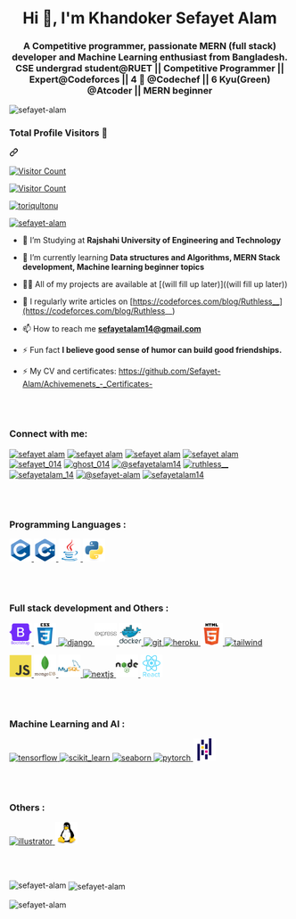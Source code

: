 <h1 align="center">Hi 👋, I'm Khandoker Sefayet Alam</h1>
<h3 align="center">A Competitive programmer, passionate MERN (full stack) developer and Machine Learning enthusiast from Bangladesh.<br/> CSE undergrad student@RUET || Competitive Programmer || Expert@Codeforces || 4 🌟 @Codechef || 6 Kyu(Green) @Atcoder || MERN beginner</h3>

<p align="left"> <img src="https://komarev.com/ghpvc/?username=sefayet-alam&label=Profile%20views&color=0e75b6&style=flat" alt="sefayet-alam" /> </p>

<h3 class="heading-element" dir="auto">Total Profile Visitors 👀</h3><a id="user-content-total-profile-visitors-" class="anchor" aria-label="Permalink: Total Profile Visitors 👀" href="#total-profile-visitors-"><svg class="octicon octicon-link" viewBox="0 0 16 16" version="1.1" width="16" height="16" aria-hidden="true"><path d="m7.775 3.275 1.25-1.25a3.5 3.5 0 1 1 4.95 4.95l-2.5 2.5a3.5 3.5 0 0 1-4.95 0 .751.751 0 0 1 .018-1.042.751.751 0 0 1 1.042-.018 1.998 1.998 0 0 0 2.83 0l2.5-2.5a2.002 2.002 0 0 0-2.83-2.83l-1.25 1.25a.751.751 0 0 1-1.042-.018.751.751 0 0 1-.018-1.042Zm-4.69 9.64a1.998 1.998 0 0 0 2.83 0l1.25-1.25a.751.751 0 0 1 1.042.018.751.751 0 0 1 .018 1.042l-1.25 1.25a3.5 3.5 0 1 1-4.95-4.95l2.5-2.5a3.5 3.5 0 0 1 4.95 0 .751.751 0 0 1-.018 1.042.751.751 0 0 1-1.042.018 1.998 1.998 0 0 0-2.83 0l-2.5 2.5a1.998 1.998 0 0 0 0 2.83Z"></path></svg></a></div>
<p dir="auto"><a target="_blank" rel="noopener noreferrer nofollow" href="https://camo.githubusercontent.com/d3504f1555859c4489f0362ac288907ef862eef3fdf9a981d33efd44ba1da837/68747470733a2f2f70726f66696c652d636f756e7465722e676c697463682e6d652f746f726971756c746f6e752f636f756e742e737667"><img src="https://camo.githubusercontent.com/d3504f1555859c4489f0362ac288907ef862eef3fdf9a981d33efd44ba1da837/68747470733a2f2f70726f66696c652d636f756e7465722e676c697463682e6d652f746f726971756c746f6e752f636f756e742e737667" alt="Visitor Count" data-canonical-src="https://profile-counter.glitch.me/toriqultonu/count.svg" style="max-width: 100%;"></a></p>
<p align="left" dir="auto"> 


<p dir="auto"><a target="_blank" rel="noopener noreferrer nofollow" href="https://camo.githubusercontent.com/d3504f1555859c4489f0362ac288907ef862eef3fdf9a981d33efd44ba1da837/68747470733a2f2f70726f66696c652d636f756e7465722e676c697463682e6d652f746f726971756c746f6e752f636f756e742e737667"><img src="https://camo.githubusercontent.com/d3504f1555859c4489f0362ac288907ef862eef3fdf9a981d33efd44ba1da837/68747470733a2f2f70726f66696c652d636f756e7465722e676c697463682e6d652f746f726971756c746f6e752f636f756e742e737667" alt="Visitor Count" data-canonical-src="https://profile-counter.glitch.me/toriqultonu/count.svg" style="max-width: 100%;"></a></p>
<p align="left" dir="auto"> <a href="https://github.com/ryo-ma/github-profile-trophy"><img src="https://camo.githubusercontent.com/4739795f0f6ce281322ddc3d00bb9b3c3a3f5b4a176301a62a4aef3c1cbb02d6/68747470733a2f2f6769746875622d70726f66696c652d74726f7068792e76657263656c2e6170702f3f757365726e616d653d746f726971756c746f6e75" alt="toriqultonu" data-canonical-src="https://github-profile-trophy.vercel.app/?username=toriqultonu" style="max-width: 100%;"></a> </p>

<p align="left"> <a href="https://github.com/ryo-ma/github-profile-trophy"><img src="https://github-profile-trophy.vercel.app/?username=sefayet-alam" alt="sefayet-alam" /></a> </p>

- 🔭 I’m Studying at **Rajshahi University of Engineering and Technology**

- 🌱 I’m currently learning **Data structures and Algorithms, MERN Stack development, Machine learning beginner topics**

- 👨‍💻 All of my projects are available at [(will fill up later)]((will fill up later))

- 📝 I regularly write articles on [https://codeforces.com/blog/Ruthless__](https://codeforces.com/blog/Ruthless__)

- 📫 How to reach me **sefayetalam14@gmail.com**

- ⚡ Fun fact **I believe good sense of humor can build good friendships.**

- ⚡ My CV and certificates: https://github.com/Sefayet-Alam/Achivemenets_-_Certificates- <br/>

<br/>
<br/>

<h3 align="left">Connect with me:</h3>
<p align="left">
<a href="https://www.linkedin.com/in/sefayet-alam-8333b4242/" target="blank"><img align="center" src="https://raw.githubusercontent.com/rahuldkjain/github-profile-readme-generator/master/src/images/icons/Social/linked-in-alt.svg" alt="sefayet alam" height="30" width="40" /></a>
<a href="https://stackoverflow.com/users/sefayet alam" target="blank"><img align="center" src="https://raw.githubusercontent.com/rahuldkjain/github-profile-readme-generator/master/src/images/icons/Social/stack-overflow.svg" alt="sefayet alam" height="30" width="40" /></a>
<a href="https://kaggle.com/sefayet alam" target="blank"><img align="center" src="https://raw.githubusercontent.com/rahuldkjain/github-profile-readme-generator/master/src/images/icons/Social/kaggle.svg" alt="sefayet alam" height="30" width="40" /></a>
<a href="https://fb.com/sefayet alam" target="blank"><img align="center" src="https://raw.githubusercontent.com/rahuldkjain/github-profile-readme-generator/master/src/images/icons/Social/facebook.svg" alt="sefayet alam" height="30" width="40" /></a>
<a href="https://instagram.com/sefayet_014" target="blank"><img align="center" src="https://raw.githubusercontent.com/rahuldkjain/github-profile-readme-generator/master/src/images/icons/Social/instagram.svg" alt="sefayet_014" height="30" width="40" /></a>
<a href="https://www.codechef.com/users/ghost_014" target="blank"><img align="center" src="https://cdn.jsdelivr.net/npm/simple-icons@3.1.0/icons/codechef.svg" alt="ghost_014" height="30" width="40" /></a>
<a href="https://www.hackerrank.com/profile/sefayetalam14" target="blank"><img align="center" src="https://raw.githubusercontent.com/rahuldkjain/github-profile-readme-generator/master/src/images/icons/Social/hackerrank.svg" alt="@sefayetalam14" height="30" width="40" /></a>
<a href="https://codeforces.com/profile/ruthless__" target="blank"><img align="center" src="https://raw.githubusercontent.com/rahuldkjain/github-profile-readme-generator/master/src/images/icons/Social/codeforces.svg" alt="ruthless__" height="30" width="40" /></a>
<a href="https://www.leetcode.com/sefayetalam_14" target="blank"><img align="center" src="https://raw.githubusercontent.com/rahuldkjain/github-profile-readme-generator/master/src/images/icons/Social/leet-code.svg" alt="sefayetalam_14" height="30" width="40" /></a>
<a href="https://www.hackerearth.com/@sefayetalam14" target="blank"><img align="center" src="https://raw.githubusercontent.com/rahuldkjain/github-profile-readme-generator/master/src/images/icons/Social/hackerearth.svg" alt="@sefayet-alam" height="30" width="40" /></a>
<a href="https://auth.geeksforgeeks.org/user/sefayetalam14" target="blank"><img align="center" src="https://raw.githubusercontent.com/rahuldkjain/github-profile-readme-generator/master/src/images/icons/Social/geeks-for-geeks.svg" alt="sefayetalam14" height="30" width="40" /></a>
</p>

<br/>
<br/>

<h3 align="left">Programming Languages : </h3>
<p align="left"> 
<a href="https://www.cprogramming.com/" target="_blank" rel="noreferrer"> <img src="https://raw.githubusercontent.com/devicons/devicon/master/icons/c/c-original.svg" alt="c" width="40" height="40"/> </a> <a href="https://www.w3schools.com/cpp/" target="_blank" rel="noreferrer"> <img src="https://raw.githubusercontent.com/devicons/devicon/master/icons/cplusplus/cplusplus-original.svg" alt="cplusplus" width="40" height="40"/> </a> 
 <a href="https://www.java.com" target="_blank" rel="noreferrer"> <img src="https://raw.githubusercontent.com/devicons/devicon/master/icons/java/java-original.svg" alt="java" width="40" height="40"/> </a> <a href="https://www.python.org" target="_blank" rel="noreferrer"> <img src="https://raw.githubusercontent.com/devicons/devicon/master/icons/python/python-original.svg" alt="python" width="40" height="40"/> </a>  </p>

<br/>
<br/>

<h3 align="left"> Full stack development and Others :</h3>
<p align="left"> 
<a href="https://getbootstrap.com" target="_blank" rel="noreferrer"> <img src="https://raw.githubusercontent.com/devicons/devicon/master/icons/bootstrap/bootstrap-plain-wordmark.svg" alt="bootstrap" width="40" height="40"/> </a> 
<a href="https://www.w3schools.com/css/" target="_blank" rel="noreferrer"> <img src="https://raw.githubusercontent.com/devicons/devicon/master/icons/css3/css3-original-wordmark.svg" alt="css3" width="40" height="40"/> </a> 
<a href="https://www.djangoproject.com/" target="_blank" rel="noreferrer"> <img src="https://cdn.worldvectorlogo.com/logos/django.svg" alt="django" width="40" height="40"/> </a>
 <a href="https://expressjs.com" target="_blank" rel="noreferrer"> <img src="https://raw.githubusercontent.com/devicons/devicon/master/icons/express/express-original-wordmark.svg" alt="express" width="40" height="40"/> </a> 
<a href="https://www.docker.com/" target="_blank" rel="noreferrer"> <img src="https://raw.githubusercontent.com/devicons/devicon/master/icons/docker/docker-original-wordmark.svg" alt="docker" width="40" height="40"/> </a>
<a href="https://git-scm.com/" target="_blank" rel="noreferrer"> <img src="https://www.vectorlogo.zone/logos/git-scm/git-scm-icon.svg" alt="git" width="40" height="40"/> </a> <a href="https://heroku.com" target="_blank" rel="noreferrer"> <img src="https://www.vectorlogo.zone/logos/heroku/heroku-icon.svg" alt="heroku" width="40" height="40"/> </a> <a href="https://www.w3.org/html/" target="_blank" rel="noreferrer"> <img src="https://raw.githubusercontent.com/devicons/devicon/master/icons/html5/html5-original-wordmark.svg" alt="html5" width="40" height="40"/> </a>
<a href="https://tailwindcss.com/" target="_blank" rel="noreferrer"> <img src="https://www.vectorlogo.zone/logos/tailwindcss/tailwindcss-icon.svg" alt="tailwind" width="40" height="40"/> </a>

<a href="https://developer.mozilla.org/en-US/docs/Web/JavaScript" target="_blank" rel="noreferrer"> <img src="https://raw.githubusercontent.com/devicons/devicon/master/icons/javascript/javascript-original.svg" alt="javascript" width="40" height="40"/> </a> 
 <a href="https://www.mongodb.com/" target="_blank" rel="noreferrer"> <img src="https://raw.githubusercontent.com/devicons/devicon/master/icons/mongodb/mongodb-original-wordmark.svg" alt="mongodb" width="40" height="40"/> </a> <a href="https://www.mysql.com/" target="_blank" rel="noreferrer"> <img src="https://raw.githubusercontent.com/devicons/devicon/master/icons/mysql/mysql-original-wordmark.svg" alt="mysql" width="40" height="40"/> </a> <a href="https://nextjs.org/" target="_blank" rel="noreferrer"> <img src="https://cdn.worldvectorlogo.com/logos/nextjs-2.svg" alt="nextjs" width="40" height="40"/> </a> <a href="https://nodejs.org" target="_blank" rel="noreferrer"> <img src="https://raw.githubusercontent.com/devicons/devicon/master/icons/nodejs/nodejs-original-wordmark.svg" alt="nodejs" width="40" height="40"/> </a>
<a href="https://reactjs.org/" target="_blank" rel="noreferrer"> <img src="https://raw.githubusercontent.com/devicons/devicon/master/icons/react/react-original-wordmark.svg" alt="react" width="40" height="40"/> </a> 
</p>

<br/>
<br/>

<h3 align="left"> Machine Learning and AI :</h3>
<p align="left"> 
<a href="https://www.tensorflow.org" target="_blank" rel="noreferrer"> <img src="https://www.vectorlogo.zone/logos/tensorflow/tensorflow-icon.svg" alt="tensorflow" width="40" height="40"/> </a>
 <a href="https://scikit-learn.org/" target="_blank" rel="noreferrer"> <img src="https://upload.wikimedia.org/wikipedia/commons/0/05/Scikit_learn_logo_small.svg" alt="scikit_learn" width="40" height="40"/> </a> <a href="https://seaborn.pydata.org/" target="_blank" rel="noreferrer"> <img src="https://seaborn.pydata.org/_images/logo-mark-lightbg.svg" alt="seaborn" width="40" height="40"/> </a> 
<a href="https://pytorch.org/" target="_blank" rel="noreferrer"> <img src="https://www.vectorlogo.zone/logos/pytorch/pytorch-icon.svg" alt="pytorch" width="40" height="40"/> </a> 
<a href="https://pandas.pydata.org/" target="_blank" rel="noreferrer"> <img src="https://raw.githubusercontent.com/devicons/devicon/2ae2a900d2f041da66e950e4d48052658d850630/icons/pandas/pandas-original.svg" alt="pandas" width="40" height="40"/> </a> 

</p>

<br/>
<br/>

<h3 align="left"> Others :</h3>
<p align="left"> 
<a href="https://www.adobe.com/in/products/illustrator.html" target="_blank" rel="noreferrer"> <img src="https://www.vectorlogo.zone/logos/adobe_illustrator/adobe_illustrator-icon.svg" alt="illustrator" width="40" height="40"/> </a> 
<a href="https://www.linux.org/" target="_blank" rel="noreferrer"> <img src="https://raw.githubusercontent.com/devicons/devicon/master/icons/linux/linux-original.svg" alt="linux" width="40" height="40"/> </a> 
</p>

<br/>
<br/>
<p><img align="left" src="https://github-readme-stats.vercel.app/api/top-langs?username=sefayet-alam&show_icons=true&locale=en&layout=compact" alt="sefayet-alam" /></p>

<p>&nbsp;<img align="center" src="https://github-readme-stats.vercel.app/api?username=sefayet-alam&show_icons=true&locale=en" alt="sefayet-alam" /></p>

<p><img align="center" src="https://github-readme-streak-stats.herokuapp.com/?user=sefayet-alam&" alt="sefayet-alam" /></p>

